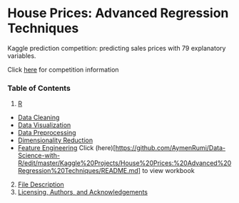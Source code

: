 
# House Prices: Advanced Regression Techniques

Kaggle prediction competition: predicting sales prices with 79 explanatory variables.

Click [here](https://www.kaggle.com/c/house-prices-advanced-regression-techniques) for competition information

### Table of Contents

1. [R](#Project)
- [Data Cleaning](#dc)
- [Data Visualization](#dv)
- [Data Preprocessing](#dp)
- [Dimensionality Reduction](#dr)
- [Feature Engineering](#fe)
Click (here)[https://github.com/AymenRumi/Data-Science-with-R/edit/master/Kaggle%20Projects/House%20Prices:%20Advanced%20Regression%20Techniques/README.md] to view workbook
2. [File Description](#files)
3. [Licensing, Authors, and Acknowledgements](#licensing)
